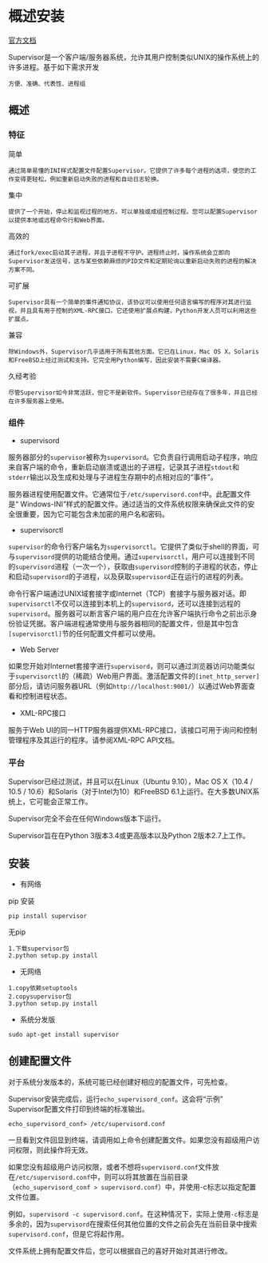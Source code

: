# 概述安装

[官方文档](http://www.supervisord.org/introduction.html#overview)

Supervisor是一个客户端/服务器系统，允许其用户控制类似UNIX的操作系统上的许多进程。基于如下需求开发

```
方便、准确、代表性、进程组
```

## 概述
### 特征

简单

```
通过简单易懂的INI样式配置文件配置Supervisor。它提供了许多每个进程的选项，使您的工作变得更轻松，例如重新启动失败的进程和自动日志轮换。
```

集中

```
提供了一个开始，停止和监视过程的地方。可以单独或成组控制过程。您可以配置Supervisor以提供本地或远程命令行和Web界面。
```

高效的

```
通过fork/exec启动其子进程，并且子进程不守护。进程终止时，操作系统会立即向Supervisor发送信号，这与某些依赖麻烦的PID文件和定期轮询以重新启动失败的进程的解决方案不同。
```

可扩展

```
Supervisor具有一个简单的事件通知协议，该协议可以使用任何语言编写的程序对其进行监视，并且具有用于控制的XML-RPC接口。它还使用扩展点构建，Python开发人员可以利用这些扩展点。
```

兼容

```
除Windows外，Supervisor几乎适用于所有其他方面。它已在Linux，Mac OS X，Solaris和FreeBSD上经过测试和支持。它完全用Python编写，因此安装不需要C编译器。
```

久经考验

```
尽管Supervisor如今非常活跃，但它不是新软件。Supervisor已经存在了很多年，并且已经在许多服务器上使用。
```

### 组件

- supervisord

服务器部分的`supervisor`被称为`supervisord`。它负责自行调用启动子程序，响应来自客户端的命令，重新启动崩溃或退出的子进程，记录其子进程`stdout`和`stderr`输出以及生成和处理与子进程生存期中的点相对应的“事件”。

服务器进程使用配置文件。它通常位于`/etc/supervisord.conf`中。此配置文件是“ Windows-INI”样式的配置文件。通过适当的文件系统权限来确保此文件的安全很重要，因为它可能包含未加密的用户名和密码。

- supervisorctl

`supervisor`的命令行客户端名为`supervisorctl`。它提供了类似于shell的界面，可与`supervisord`提供的功能结合使用。通过`supervisorctl`，用户可以连接到不同的`supervisord`进程（一次一个），获取由`supervisord`控制的子进程的状态，停止和启动`supervisord`的子进程，以及获取`supervisord`正在运行的进程的列表。

命令行客户端通过UNIX域套接字或Internet（TCP）套接字与服务器对话。即`supervisorctl`不仅可以连接到本机上的`supervisord`，还可以连接到远程的`supervisord`。服务器可以断言客户端的用户应在允许客户端执行命令之前出示身份验证凭据。客户端进程通常使用与服务器相同的配置文件，但是其中包含`[supervisorctl]`节的任何配置文件都可以使用。

- Web Server

如果您开始对Internet套接字进行`supervisord`，则可以通过浏览器访问功能类似于`supervisorctl`的（稀疏）Web用户界面。激活配置文件的`[inet_http_server]`部分后，请访问服务器URL（例如`http://localhost:9001/`）以通过Web界面查看和控制进程状态。

- XML-RPC接口

服务于Web UI的同一HTTP服务器提供XML-RPC接口，该接口可用于询问和控制管理程序及其运行的程序。请参阅XML-RPC API文档。

### 平台

Supervisor已经过测试，并且可以在Linux（Ubuntu 9.10），Mac OS X（10.4 / 10.5 / 10.6）和Solaris（对于Intel为10）和FreeBSD 6.1上运行。在大多数UNIX系统上，它可能会正常工作。

Supervisor完全不会在任何Windows版本下运行。

Supervisor旨在在Python 3版本3.4或更高版本以及Python 2版本2.7上工作。

## 安装

- 有网络

pip 安装

```
pip install supervisor
```

无pip

```
1.下载supervisor包
2.python setup.py install 
```

- 无网络

```
1.copy依赖setuptools
2.copysupervisor包
3.python setup.py install 
```

- 系统分发版

```
sudo apt-get install supervisor
```

## 创建配置文件

对于系统分发版本的，系统可能已经创建好相应的配置文件，可先检查。

Supervisor安装完成后，运行`echo_supervisord_conf`。这会将“示例” Supervisor配置文件打印到终端的标准输出。

```shell
echo_supervisord_conf> /etc/supervisord.conf
```

一旦看到文件回显到终端，请调用如上命令创建配置文件。如果您没有超级用户访问权限，则此操作将无效。

如果您没有超级用户访问权限，或者不想将`supervisord.conf`文件放在`/etc/supervisord.conf`中，则可以将其放置在当前目录（`echo_supervisord_conf > supervisord.conf`）中，并使用-c标志以指定配置文件位置。

例如，`supervisord -c supervisord.conf`。在这种情况下，实际上使用`-c`标志是多余的，因为`supervisord`在搜索任何其他位置的文件之前会先在当前目录中搜索`supervisord.conf`，但是它将起作用。

文件系统上拥有配置文件后，您可以根据自己的喜好开始对其进行修改。


